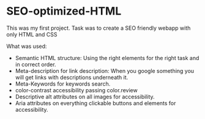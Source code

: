 # SEO-optimized-HTML
This was my first project. Task was to create a SEO friendly webapp with only HTML and CSS

What was used:
* Semantic HTML structure: Using the right elements for the right task and in correct order.
* Meta-description for link description: When you google something you will get links with descriptions underneath it. 
* Meta-Keywords for keywords search.
* color-contrast accessibility passing color.review
* Descriptive alt attributes on all images for accessibility.
* Aria attributes on everything clickable buttons and <a> elements for accessibility.
  

